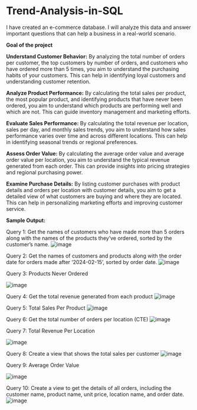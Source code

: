 # Trend-Analysis-in-SQL
I have created an e-commerce database. I will analyze this data and answer important questions that can help a business in a real-world scenario.

**Goal of the project**

**Understand Customer Behavior:** By analyzing the total number of orders per customer, the top customers by number of orders, and customers who have ordered more than 5 times, you aim to understand the purchasing habits of your customers. This can help in identifying loyal customers and understanding customer retention.

**Analyze Product Performance:** By calculating the total sales per product, the most popular product, and identifying products that have never been ordered, you aim to understand which products are performing well and which are not. This can guide inventory management and marketing efforts.

**Evaluate Sales Performance:** By calculating the total revenue per location, sales per day, and monthly sales trends, you aim to understand how sales performance varies over time and across different locations. This can help in identifying seasonal trends or regional preferences.

**Assess Order Value:** By calculating the average order value and average order value per location, you aim to understand the typical revenue generated from each order. This can provide insights into pricing strategies and regional purchasing power.

**Examine Purchase Details:** By listing customer purchases with product details and orders per location with customer details, you aim to get a detailed view of what customers are buying and where they are located. This can help in personalizing marketing efforts and improving customer service.

**Sample Output:**

Query 1: Get the names of customers who have made more than 5 orders along with the names of the products they’ve ordered, sorted by the customer’s name.
![image](https://github.com/Kunalr9/Trend-Analysis-in-SQL/assets/165716845/2a57c8d3-2ea8-4e62-84e3-48fb365d3053)

Query 2: Get the names of customers and products along with the order date for orders made after ‘2024-02-15’, sorted by order date.
![image](https://github.com/Kunalr9/Trend-Analysis-in-SQL/assets/165716845/e8d1176f-9623-4033-97b8-129517127f2c)

Query 3: Products Never Ordered

![image](https://github.com/Kunalr9/Trend-Analysis-in-SQL/assets/165716845/fffcc8fd-e13e-474a-8d1a-292c510a119d)

Query 4: Get the total revenue generated from each product
![image](https://github.com/Kunalr9/Trend-Analysis-in-SQL/assets/165716845/d35c945a-8edb-4c9a-b896-97eb139408c0)

Query 5: Total Sales Per Product
![image](https://github.com/Kunalr9/Trend-Analysis-in-SQL/assets/165716845/b4b69e4d-ce4a-4fd8-a450-9b8e1f2b37b5)

Query 6: Get the total number of orders per location (CTE)
![image](https://github.com/Kunalr9/Trend-Analysis-in-SQL/assets/165716845/ab9294f5-1b36-4544-8b29-88929a99a144)

Query 7: Total Revenue Per Location

![image](https://github.com/Kunalr9/Trend-Analysis-in-SQL/assets/165716845/91907d85-f573-41e9-8f5b-7720ee953939)

Query 8: Create a view that shows the total sales per customer
![image](https://github.com/Kunalr9/Trend-Analysis-in-SQL/assets/165716845/14c6facc-83a1-4fe7-8166-06c256db1aae)

Query 9: Average Order Value

![image](https://github.com/Kunalr9/Trend-Analysis-in-SQL/assets/165716845/2a72b9d3-5349-40a2-8a26-23e2ce19af5f)

Query 10: Create a view to get the details of all orders, including the customer name, product name, unit price, location name, and order date.
![image](https://github.com/Kunalr9/Trend-Analysis-in-SQL/assets/165716845/d2c57afd-930d-4d61-ab64-db2a2e955539)







